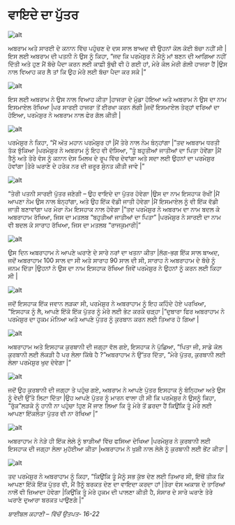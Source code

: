 # ਵਾਇਦੇ ਦਾ ਪੁੱਤਰ

![alt](https://cdn.door43.org/obs/jpg/360px/obs-en-05-01.jpg)

ਅਬਰਾਮ ਅਤੇ ਸਾਰਈ  ਦੇ ਕਨਾਨ ਵਿੱਚ  ਪਹੁੰਚਣ ਦੇ ਦਸ ਸਾਲ ਬਾਅਦ ਵੀ ਉਹਨਾਂ ਕੋਲ ਕੋਈ ਬੱਚਾ ਨਹੀਂ ਸੀ |ਇਸ ਲਈ ਅਬਰਾਮ ਦੀ ਪਤਨੀ ਨੇ ਉਸ ਨੂੰ ਕਿਹਾ, “ਜਦ ਕਿ  ਪਰਮੇਸ਼ੁਰ ਨੇ  ਮੈਨੂੰ ਮਾਂ ਬਣਨ ਦੀ ਆਗਿਆ ਨਹੀਂ ਦਿੱਤੀ ਅਤੇ ਹੁਣ ਮੈਂ ਬੱਚੇ ਪੈਦਾ ਕਰਨ ਲਈ ਕਾਫ਼ੀ ਬੁੱਢੀ ਵੀ ਹੋ ਗਈ ਹਾਂ, ਮੇਰੇ ਕੋਲ ਮੇਰੀ ਗੋਲੀ ਹਾਜਰਾ ਹੈਂ |ਉਸ ਨਾਲ ਵਿਆਹ ਕਰ ਲੈ ਤਾਂ ਕਿ ਉਹ ਮੇਰੇ ਲਈ ਬੱਚਾ ਪੈਦਾ ਕਰ ਸਕੇ |”

![alt](https://cdn.door43.org/obs/jpg/360px/obs-en-05-02.jpg)

ਇਸ ਲਈ ਅਬਰਾਮ ਨੇ ਉਸ ਨਾਲ ਵਿਆਹ ਕੀਤਾ |ਹਾਜਰਾ ਦੇ ਮੁੰਡਾ ਹੋਇਆ ਅਤੇ ਅਬਰਾਮ ਨੇ ਉਸ ਦਾ ਨਾਮ ਇਸਮਾਏਲ ਰੱਖਿਆ |ਪਰ ਸਾਰਈ ਹਾਜਰਾ ਤੋਂ ਈਰਖਾ ਕਰਨ ਲੱਗੀ |ਜਦੋਂ ਇਸਮਾਏਲ ਤੇਰ੍ਹਾਂ ਵਰਿਆਂ ਦਾ ਹੋਇਆ, ਪਰਮੇਸ਼ੁਰ ਨੇ ਅਬਰਾਮ ਨਾਲ ਫੇਰ ਗੱਲ ਕੀਤੀ |

![alt](https://cdn.door43.org/obs/jpg/360px/obs-en-05-03.jpg)

ਪਰਮੇਸ਼ੁਰ ਨੇ ਕਿਹਾ, “ਮੈਂ ਅੱਤ ਮਹਾਨ ਪਰਮੇਸ਼ੁਰ ਹਾਂ |ਮੈਂ ਤੇਰੇ ਨਾਲ ਨੇਮ ਬੰਨ੍ਹਾਂਗਾ |”ਤਦ ਅਬਰਾਮ ਧਰਤੀ ਤੱਕ  ਝੁੱਕਿਆ |ਪਰਮੇਸ਼ੁਰ ਨੇ ਅਬਰਾਮ ਨੂੰ ਇਹ ਵੀ ਦੱਸਿਆ, “ਤੂੰ ਬਹੁਤੀਆਂ ਜਾਤੀਆਂ ਦਾ ਪਿਤਾ ਹੋਵੇਂਗਾ |ਮੈਂ ਤੈਨੂੰ ਅਤੇ ਤੇਰੇ ਵੰਸ  ਨੂੰ ਕਨਾਨ ਦੇਸ ਮਿਲਖ ਦੇ ਰੂਪ ਵਿੱਚ  ਦੇਵਾਂਗਾ ਅਤੇ ਸਦਾ ਲਈ ਉਹਨਾਂ ਦਾ ਪਰਮੇਸ਼ੁਰ ਹੋਵਾਂਗਾ |ਤੇਰੇ  ਘਰਾਣੇ ਦੇ ਹਰੇਕ  ਨਰ ਦੀ ਜ਼ਰੂਰ ਸੁੰਨਤ ਕੀਤੀ ਜਾਵੇ |”

![alt](https://cdn.door43.org/obs/jpg/360px/obs-en-05-04.jpg)

“ਤੇਰੀ ਪਤਨੀ ਸਾਰਈ ਪੁੱਤਰ ਜਣੇਗੀ  –   ਉਹ ਵਾਇਦੇ ਦਾ ਪੁੱਤਰ ਹੋਵੇਗਾ |ਉਸ ਦਾ ਨਾਮ ਇਸਹਾਕ ਰੱਖੀਂ |ਮੈਂ ਆਪਣਾ ਨੇਮ ਉਸ ਨਾਲ ਬੰਨ੍ਹਾਂਗਾ, ਅਤੇ ਉਹ ਇੱਕ ਵੱਡੀ ਜਾਤੀ ਹੋਵੇਗਾ |ਮੈਂ ਇਸਮਾਏਲ ਨੂੰ ਵੀ ਇੱਕ ਵੱਡੀ ਜਾਤੀ ਬਣਾਵਾਂਗਾ ਪਰ ਮੇਰਾ ਨੇਮ ਇਸਹਾਕ ਨਾਲ ਹੋਵੇਗਾ |”ਤਦ ਪਰਮੇਸ਼ੁਰ ਨੇ ਅਬਰਾਮ ਦਾ ਨਾਮ ਬਦਲ ਕੇ ਅਬਰਾਹਾਮ ਰੱਖਿਆ, ਜਿਸ ਦਾ ਮਤਲਬ “ਬਹੁਤੀਆਂ ਜਾਤੀਆਂ ਦਾ ਪਿਤਾ” |ਪਰਮੇਸ਼ੁਰ ਨੇ ਸਾਰਈ ਦਾ ਨਾਮ ਵੀ ਬਦਲ ਕੇ ਸਾਰਾਹ ਰੱਖਿਆ, ਜਿਸ ਦਾ ਮਤਲਬ “ਰਾਜਕੁਮਾਰੀ|” 

![alt](https://cdn.door43.org/obs/jpg/360px/obs-en-05-05.jpg)

ਉਸ ਦਿਨ ਅਬਰਾਹਾਮ ਨੇ ਆਪਣੇ ਘਰਾਣੇ ਦੇ ਸਾਰੇ ਨਰਾਂ ਦਾ ਖਤਨਾ ਕੀਤਾ |ਲੱਗ-ਭਗ ਇੱਕ ਸਾਲ ਬਾਅਦ, ਜਦੋਂ ਅਬਰਾਹਾਮ 100 ਸਾਲ ਦਾ ਸੀ ਅਤੇ ਸਾਰਾਹ 90 ਸਾਲ ਦੀ ਸੀ,  ਸਾਰਾਹ ਨੇ ਅਬਰਾਹਾਮ ਦੇ ਬੱਚੇ ਨੂੰ ਜਨਮ ਦਿੱਤਾ |ਉਹਨਾਂ ਨੇ ਉਸ ਦਾ ਨਾਮ ਇਸਹਾਕ ਰੱਖਿਆ ਜਿਵੇਂ ਪਰਮੇਸ਼ੁਰ ਨੇ ਉਹਨਾਂ ਨੂੰ ਕਰਨ ਲਈ ਕਿਹਾ ਸੀ |

![alt](https://cdn.door43.org/obs/jpg/360px/obs-en-05-06.jpg)

ਜਦੋਂ ਇਸਹਾਕ ਇੱਕ ਜਵਾਨ ਲੜਕਾ ਸੀ, ਪਰਮੇਸ਼ੁਰ ਨੇ ਅਬਰਾਹਾਮ ਨੂੰ ਇਹ ਕਹਿੰਦੇ ਹੋਏ ਪਰਖਿਆ, “ਇਸਹਾਕ ਨੂੰ ਲੈ, ਆਪਣੇ ਇੱਕੋ ਇੱਕ  ਪੁੱਤਰ ਨੂੰ  ਮੇਰੇ ਲਈ ਭੇਟ ਕਰਕੇ ਚੜ੍ਹਾ  |”ਦੁਬਾਰਾ ਫਿਰ ਅਬਰਾਹਾਮ ਨੇ ਪਰਮੇਸ਼ੁਰ ਦਾ ਹੁਕਮ ਮੰਨਿਆ ਅਤੇ ਆਪਣੇ ਪੁੱਤਰ ਨੂੰ ਕੁਰਬਾਨ ਕਰਨ ਲਈ ਤਿਆਰ ਹੋ ਗਿਆ |

![alt](https://cdn.door43.org/obs/jpg/360px/obs-en-05-07.jpg)

 ਅਬਰਾਹਾਮ ਅਤੇ ਇਸਹਾਕ ਕੁਰਬਾਨੀ ਦੀ ਜਗ੍ਹਾ ਵੱਲ ਗਏ, ਇਸਹਾਕ ਨੇ ਪੁੱਛਿਆ, “ਪਿਤਾ ਜੀ, ਸਾਡੇ ਕੋਲ ਕੁਰਬਾਨੀ ਲਈ ਲੱਕੜੀ ਹੈ ਪਰ ਲੇਲਾ ਕਿੱਥੇ ਹੈ ?”ਅਬਰਾਹਾਮ ਨੇ ਉੱਤਰ ਦਿੱਤਾ, “ਮੇਰੇ ਪੁੱਤਰ, ਕੁਰਬਾਨੀ ਲਈ ਲੇਲਾ ਪਰਮੇਸ਼ੁਰ ਖੁਦ ਦੇਵੇਗਾ |”

![alt](https://cdn.door43.org/obs/jpg/360px/obs-en-05-08.jpg)

ਜਦੋਂ ਉਹ ਕੁਰਬਾਨੀ ਦੀ ਜਗ੍ਹਾ  ਤੇ ਪਹੁੰਚ ਗਏ, ਅਬਰਾਮ ਨੇ ਆਪਣੇ ਪੁੱਤਰ ਇਸਹਾਕ ਨੂੰ ਬੰਨ੍ਹਿਆ  ਅਤੇ ਉਸ ਨੂੰ ਵੇਦੀ ਉੱਤੇ ਲਿਟਾ ਦਿੱਤਾ |ਉਹ ਆਪਣੇ ਪੁੱਤਰ ਨੂੰ ਮਾਰਨ ਵਾਲਾ ਹੀ ਸੀ ਕਿ ਪਰਮੇਸ਼ੁਰ ਨੇ ਉਸਨੂੰ ਕਿਹਾ, “ਰੁੱਕ”ਲੜਕੇ ਨੂੰ ਹਾਨੀ ਨਾ ਪਹੁੰਚਾ !ਹੁਣ ਮੈਂ ਜਾਣ ਲਿਆ ਕਿ ਤੂੰ ਮੇਰੇ ਤੋਂ ਡਰਦਾ ਹੈਂ ਕਿਉਂਕਿ ਤੂੰ ਮੇਰੇ ਲਈ ਆਪਣਾ ਇੱਕਲੌਤਾ ਪੁੱਤਰ ਵੀ ਨਾ ਰੱਖਿਆ |”

![alt](https://cdn.door43.org/obs/jpg/360px/obs-en-05-09.jpg)

ਅਬਰਾਹਾਮ ਨੇ ਨੇੜੇ ਹੀ ਇੱਕ ਲੇਲੇ ਨੂੰ ਝਾੜੀਆਂ ਵਿੱਚ  ਫਸਿਆ ਦੇਖਿਆ |ਪਰਮੇਸ਼ੁਰ  ਨੇ ਕੁਰਬਾਨੀ ਲਈ ਇਸਹਾਕ ਦੀ ਜਗ੍ਹਾ ਲੇਲਾ ਮੁਹੱਈਆ ਕੀਤਾ |ਅਬਰਾਹਾਮ ਨੇ ਖੁਸ਼ੀ ਨਾਲ ਲੇਲੇ ਨੂੰ ਕੁਰਬਾਨੀ ਲਈ ਭੇਂਟ ਕੀਤਾ |

![alt](https://cdn.door43.org/obs/jpg/360px/obs-en-05-10.jpg)

ਤਦ ਪਰਮੇਸ਼ੁਰ ਨੇ ਅਬਰਾਹਾਮ ਨੂੰ ਕਿਹਾ, “ਕਿਉਂਕਿ ਤੂੰ ਮੈਨੂੰ ਸਭ ਕੁੱਝ ਦੇਣ ਲਈ ਤਿਆਰ ਸੀ, ਇੱਥੋਂ ਤੀਕ ਕਿ ਆਪਣਾ ਇੱਕੋ ਇੱਕ ਪੁੱਤਰ ਵੀ, ਮੈਂ ਤੈਨੂੰ ਬਰਕਤ ਦੇਣ ਦਾ ਵਾਇਦਾ ਕਰਦਾ ਹਾਂ |ਤੇਰਾ ਵੰਸ  ਅਕਾਸ਼ ਦੇ ਤਾਰਿਆਂ ਨਾਲੋਂ ਵੀ ਜ਼ਿਆਦਾ ਹੋਵੇਗਾ |ਕਿਉਂਕਿ ਤੂੰ ਮੇਰੇ ਹੁਕਮ ਦੀ ਪਾਲਣਾ ਕੀਤੀ ਹੈ, ਸੰਸਾਰ ਦੇ ਸਾਰੇ ਘਰਾਣੇ ਤੇਰੇ ਘਰਾਣੇ ਦੁਆਰਾ ਬਰਕਤ ਪਾਉਣਗੇ |”

_ਬਾਈਬਲ ਕਹਾਣੀ –  ਵਿੱਚੋਂ ਉਤਪਤ-  16-22_